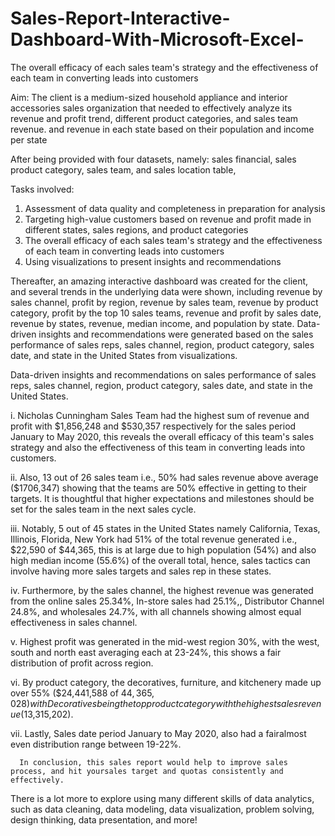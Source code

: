 # Sales-Report-Interactive-Dashboard-With-Microsoft-Excel-
The overall efficacy of each sales team's strategy and the effectiveness of each team in converting leads into customers 

Aim: The client is a medium-sized household appliance and interior accessories sales organization that needed to effectively analyze its revenue and profit trend, different product categories, and sales team revenue.
and revenue in each state based on their population and income per state

After being provided with four datasets, namely: sales financial, sales product category, sales team, and sales location table,

Tasks involved:
1.	Assessment of data quality and completeness in preparation for analysis
2.	Targeting high-value customers based on revenue and profit made in different states, sales regions, and product categories
3.	The overall efficacy of each sales team's strategy and the effectiveness of each team in converting leads into customers
4.	Using visualizations to present insights and recommendations

Thereafter, an amazing interactive dashboard was created for the client, and several trends in the underlying data were shown, including revenue by sales channel, profit by region, revenue by sales team, revenue by product category, profit by the top 10 sales teams, revenue and profit by sales date, revenue by states, revenue, median income, and population by state. Data-driven insights and recommendations were generated based on the sales performance of sales reps, sales channel, region, product category, sales date, and state in the United States from visualizations.

Data-driven insights and recommendations on sales performance of sales reps, sales channel,  region, product category, sales date, and state in the United States.

  i.  Nicholas Cunningham Sales Team had the highest sum of revenue and profit with $1,856,248 and $530,357 respectively for the sales period January to May 2020, this reveals the overall efficacy of this team's sales strategy and also the effectiveness of this team in converting leads into customers. 
  
 ii.  Also, 13 out of 26 sales team i.e., 50% had sales revenue above average ($1706,347) showing that the teams are 50% effective in getting to their targets. It is thoughtful that higher expectations and milestones should be set for the sales team in the next sales cycle.
 
iii.  Notably, 5 out of 45 states in the United States namely California, Texas, Illinois, Florida, New York had 51% of the total revenue generated i.e., $22,590 of $44,365, this is at large due to high population (54%) and also high median income (55.6%) of the overall total, hence, sales tactics can involve having more sales targets and sales rep in these states.

iv.  Furthermore, by the sales channel, the highest revenue was generated from the online sales 25.34%, In-store sales had 25.1%,, Distributor Channel 24.8%, and wholesales 24.7%, with all channels showing almost equal effectiveness in sales channel.

 v.  Highest profit was generated in the mid-west region 30%, with the west, south and north east averaging each at 23-24%, this shows a fair distribution of profit across region.
 
vi.  By product category, the decoratives, furniture, and kitchenery made up over 55% ($24,441,588 of $44,365,028) with Decoratives being the top product category with the highest sales revenue ($13,315,202).

vii. Lastly, Sales date period January to May 2020, also had a fairalmost even distribution range between 19-22%.

      In conclusion, this sales report would help to improve sales process, and hit yoursales target and quotas consistently and effectively.

There is a lot more to explore using many different skills of data analytics, such as data cleaning, data modeling, data visualization, problem solving, design thinking, data presentation, and more!
